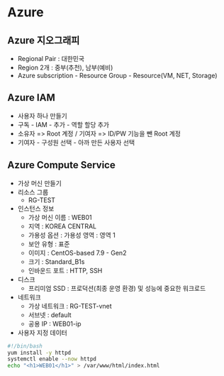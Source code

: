 # Azure

## Azure 지오그래피

- Regional Pair : 대한민국
- Region 2개 : 중부(추천), 남부(예비)
- Azure subscription - Resource Group - Resource(VM, NET, Storage)

## Azure IAM

- 사용자 하나 만들기
- 구독 - IAM - 추가 - 역할 할당 추가
- 소유자 => Root 계정 / 기여자 => ID/PW 기능을 뺀 Root 계정
- 기여자 - 구성원 선택 - 아까 만든 사용자 선택 

## Azure Compute Service

- 가상 머신 만들기
- 리소스 그룹 
  - RG-TEST
- 인스턴스 정보
  - 가상 머신 이름 : WEB01
  - 지역 : KOREA CENTRAL
  - 가용성 옵션 : 가용성 영역 : 영역 1
  - 보안 유형 : 표준
  - 이미지 :  CentOS-based 7.9 - Gen2
  - 크기 : Standard_B1s
  - 인바운드 포트 : HTTP, SSH
- 디스크 
  - 프리미엄 SSD : 프로덕션(최종 운영 환경) 및 성능에 중요한 워크로드 
- 네트워크
  - 가상 네트워크 : RG-TEST-vnet 
  - 서브넷 : default
  - 공용 IP : WEB01-ip
- 사용자 지정 데이터
```bash
#!/bin/bash
yum install -y httpd
systemctl enable --now httpd
echo "<h1>WEB01</h1>" > /var/www/html/index.html
``` 